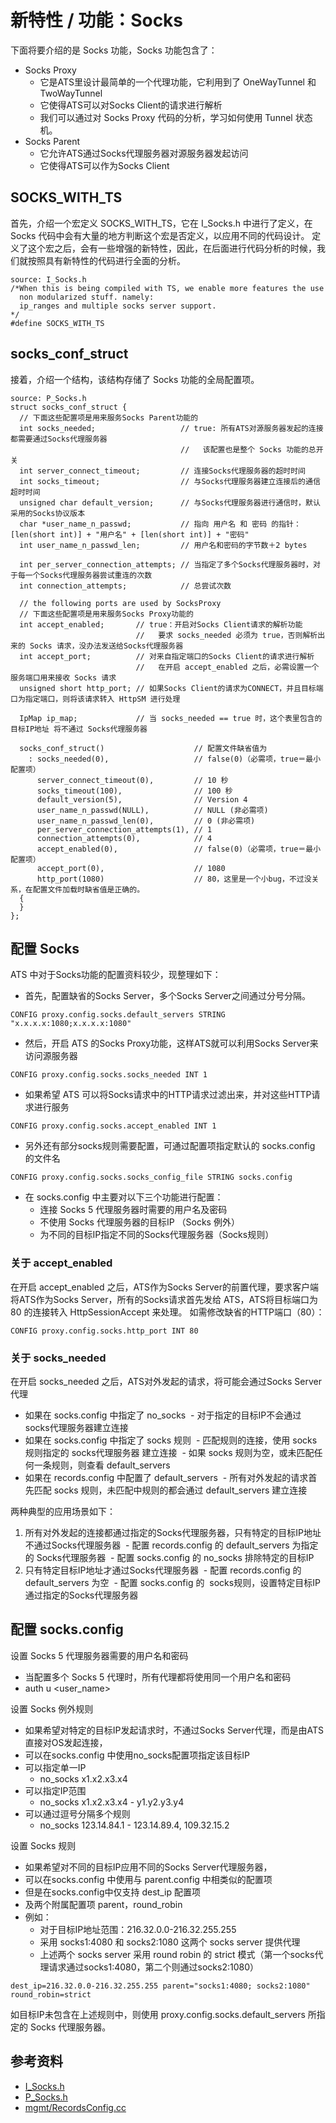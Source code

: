 # 新特性 / 功能：Socks

下面将要介绍的是 Socks 功能，Socks 功能包含了：

- Socks Proxy
  - 它是ATS里设计最简单的一个代理功能，它利用到了 OneWayTunnel 和 TwoWayTunnel
  - 它使得ATS可以对Socks Client的请求进行解析
  - 我们可以通过对 Socks Proxy 代码的分析，学习如何使用 Tunnel 状态机。
- Socks Parent
  - 它允许ATS通过Socks代理服务器对源服务器发起访问
  - 它使得ATS可以作为Socks Client

## SOCKS_WITH_TS

首先，介绍一个宏定义 SOCKS_WITH_TS，它在 I_Socks.h 中进行了定义，在 Socks 代码中会有大量的地方判断这个宏是否定义，以应用不同的代码设计。
定义了这个宏之后，会有一些增强的新特性，因此，在后面进行代码分析的时候，我们就按照具有新特性的代码进行全面的分析。
```
source: I_Socks.h
/*When this is being compiled with TS, we enable more features the use
  non modularized stuff. namely:
  ip_ranges and multiple socks server support.
*/
#define SOCKS_WITH_TS
```
## socks_conf_struct

接着，介绍一个结构，该结构存储了 Socks 功能的全局配置项。

```
source: P_Socks.h
struct socks_conf_struct {
  // 下面这些配置项是用来服务Socks Parent功能的
  int socks_needed;                   // true: 所有ATS对源服务器发起的连接都需要通过Socks代理服务器
                                      //   该配置也是整个 Socks 功能的总开关
  int server_connect_timeout;         // 连接Socks代理服务器的超时时间
  int socks_timeout;                  // 与Socks代理服务器建立连接后的通信超时时间
  unsigned char default_version;      // 与Socks代理服务器进行通信时，默认采用的Socks协议版本
  char *user_name_n_passwd;           // 指向 用户名 和 密码 的指针：[len(short int)] + "用户名" + [len(short int)] + "密码"
  int user_name_n_passwd_len;         // 用户名和密码的字节数＋2 bytes

  int per_server_connection_attempts; // 当指定了多个Socks代理服务器时，对于每一个Socks代理服务器尝试重连的次数
  int connection_attempts;            // 总尝试次数

  // the following ports are used by SocksProxy
  // 下面这些配置项是用来服务Socks Proxy功能的
  int accept_enabled;       // true：开启对Socks Client请求的解析功能
                            //   要求 socks_needed 必须为 true，否则解析出来的 Socks 请求，没办法发送给Socks代理服务器
  int accept_port;          // 对来自指定端口的Socks Client的请求进行解析
                            //   在开启 accept_enabled 之后，必需设置一个服务端口用来接收 Socks 请求
  unsigned short http_port; // 如果Socks Client的请求为CONNECT，并且目标端口为指定端口，则将该请求转入 HttpSM 进行处理

  IpMap ip_map;             // 当 socks_needed == true 时，这个表里包含的 目标IP地址 将不通过 Socks代理服务器

  socks_conf_struct()                    // 配置文件缺省值为
    : socks_needed(0),                   // false(0)（必需项，true＝最小配置项）
      server_connect_timeout(0),         // 10 秒
      socks_timeout(100),                // 100 秒
      default_version(5),                // Version 4
      user_name_n_passwd(NULL),          // NULL (非必需项)
      user_name_n_passwd_len(0),         // 0 (非必需项)
      per_server_connection_attempts(1), // 1
      connection_attempts(0),            // 4
      accept_enabled(0),                 // false(0)（必需项，true＝最小配置项）
      accept_port(0),                    // 1080
      http_port(1080)                    // 80，这里是一个小bug，不过没关系，在配置文件加载时缺省值是正确的。
  {
  }
};
```

## 配置 Socks

ATS 中对于Socks功能的配置资料较少，现整理如下：

- 首先，配置缺省的Socks Server，多个Socks Server之间通过分号分隔。

```
CONFIG proxy.config.socks.default_servers STRING "x.x.x.x:1080;x.x.x.x:1080"
```

- 然后，开启 ATS 的Socks Proxy功能，这样ATS就可以利用Socks Server来访问源服务器

```
CONFIG proxy.config.socks.socks_needed INT 1
```

- 如果希望 ATS 可以将Socks请求中的HTTP请求过滤出来，并对这些HTTP请求进行服务

```
CONFIG proxy.config.socks.accept_enabled INT 1
```

- 另外还有部分socks规则需要配置，可通过配置项指定默认的 socks.config 的文件名

```
CONFIG proxy.config.socks.socks_config_file STRING socks.config
```

- 在 socks.config 中主要对以下三个功能进行配置：
  - 连接 Socks 5 代理服务器时需要的用户名及密码
  - 不使用 Socks 代理服务器的目标IP （Socks 例外）
  - 为不同的目标IP指定不同的Socks代理服务器（Socks规则）

### 关于 accept_enabled

在开启 accept_enabled 之后，ATS作为Socks Server的前置代理，要求客户端将ATS作为Socks Server，所有的Socks请求首先发给 ATS，ATS将目标端口为 80 的连接转入 HttpSessionAccept 来处理。
如需修改缺省的HTTP端口（80）：

```
CONFIG proxy.config.socks.http_port INT 80
```

### 关于 socks_needed

在开启 socks_needed 之后，ATS对外发起的请求，将可能会通过Socks Server代理

- 如果在 socks.config 中指定了 no_socks
  - 对于指定的目标IP不会通过 socks代理服务器建立连接
- 如果在 socks.config 中指定了 socks 规则
  - 匹配规则的连接，使用 socks 规则指定的 socks代理服务器 建立连接
  - 如果 socks 规则为空，或未匹配任何一条规则，则查看 default_servers
- 如果在 records.config 中配置了 default_servers
  - 所有对外发起的请求首先匹配 socks 规则，未匹配中规则的都会通过 default_servers 建立连接

两种典型的应用场景如下：

1. 所有对外发起的连接都通过指定的Socks代理服务器，只有特定的目标IP地址不通过Socks代理服务器
  - 配置 records.config 的 default_servers 为指定的 Socks代理服务器
  - 配置 socks.config 的 no_socks 排除特定的目标IP
2. 只有特定目标IP地址才通过Socks代理服务器
  - 配置 records.config 的 default_servers 为空
  - 配置 socks.config 的  socks规则，设置特定目标IP通过指定的Socks代理服务器

## 配置 socks.config

设置 Socks 5 代理服务器需要的用户名和密码

- 当配置多个 Socks 5 代理时，所有代理都将使用同一个用户名和密码
- auth u <user_name> <pasword>

设置 Socks 例外规则

- 如果希望对特定的目标IP发起请求时，不通过Socks Server代理，而是由ATS直接对OS发起连接，
- 可以在socks.config 中使用no_socks配置项指定该目标IP
- 可以指定单一IP
  - no_socks x1.x2.x3.x4
- 可以指定IP范围
  - no_socks x1.x2.x3.x4 - y1.y2.y3.y4
- 可以通过逗号分隔多个规则
  - no_socks 123.14.84.1 - 123.14.89.4, 109.32.15.2

设置 Socks 规则

- 如果希望对不同的目标IP应用不同的Socks Server代理服务器，
- 可以在socks.config 中使用与 parent.config 中相类似的配置项
- 但是在socks.config中仅支持 dest_ip 配置项
- 及两个附属配置项 parent，round_robin
- 例如：
  - 对于目标IP地址范围：216.32.0.0-216.32.255.255
  - 采用 socks1:4080 和 socks2:1080 这两个 socks server 提供代理
  - 上述两个 socks server 采用 round robin 的 strict 模式（第一个socks代理请求通过socks1:4080，第二个则通过socks2:1080）

```
dest_ip=216.32.0.0-216.32.255.255 parent="socks1:4080; socks2:1080" round_robin=strict
```

如目标IP未包含在上述规则中，则使用 proxy.config.socks.default_servers 所指定的 Socks 代理服务器。

## 参考资料

- [I_Socks.h](http://github.com/apache/trafficserver/tree/master/iocore/net/I_Socks.h)
- [P_Socks.h](http://github.com/apache/trafficserver/tree/master/iocore/net/P_Socks.h)
- [mgmt/RecordsConfig.cc](http://github.com/apache/trafficserver/tree/master/mgmt/RecordsConfig.cc)
